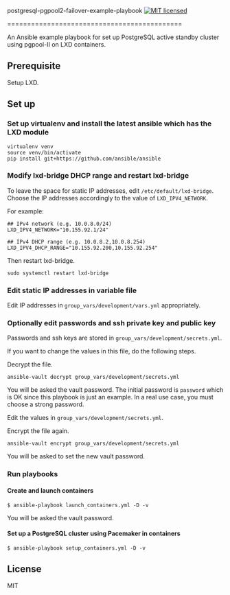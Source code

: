 postgresql-pgpool2-failover-example-playbook [![MIT licensed](https://img.shields.io/badge/license-MIT-blue.svg)](https://raw.githubusercontent.com/hyperium/hyper/master/LICENSE)

============================================

An Ansible example playbook for set up PostgreSQL active standby cluster using pgpool-II on LXD containers.

## Prerequisite

Setup LXD.

## Set up

### Set up virtualenv and install the latest ansible which has the LXD module

```
virtualenv venv
source venv/bin/activate
pip install git+https://github.com/ansible/ansible
```

### Modify lxd-bridge DHCP range and restart lxd-bridge

To leave the space for static IP addresses, edit `/etc/default/lxd-bridge`.
Choose the IP addresses accordingly to the value of `LXD_IPV4_NETWORK`.

For example:

```
## IPv4 network (e.g. 10.0.8.0/24)
LXD_IPV4_NETWORK="10.155.92.1/24"

## IPv4 DHCP range (e.g. 10.0.8.2,10.0.8.254)
LXD_IPV4_DHCP_RANGE="10.155.92.200,10.155.92.254"
```


Then restart lxd-bridge.

```
sudo systemctl restart lxd-bridge
```

### Edit static IP addresses in variable file

Edit IP addresses in `group_vars/development/vars.yml` appropriately.

### Optionally edit passwords and ssh private key and public key

Passwords and ssh keys are stored in `group_vars/development/secrets.yml`.

If you want to change the values in this file, do the following steps.

Decrypt the file.

```
ansible-vault decrypt group_vars/development/secrets.yml
```

You will be asked the vault password.
The initial password is `password` which is OK since this playbook is just an example.
In a real use case, you must choose a strong password.

Edit the values in `group_vars/development/secrets.yml`.

Encrypt the file again.

```
ansible-vault encrypt group_vars/development/secrets.yml
```

You will be asked to set the new vault password.


### Run playbooks

#### Create and launch containers

```
$ ansible-playbook launch_containers.yml -D -v
```

You will be asked the vault password.

#### Set up a PostgreSQL cluster using Pacemaker in containers

```
$ ansible-playbook setup_containers.yml -D -v
```


## License
MIT
